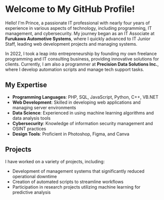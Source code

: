 # Welcome to My GitHub Profile!

Hello! I'm Prince, a passionate IT professional with nearly four years of experience in various aspects of technology, including programming, IT management, and cybersecurity. My journey began as an IT Associate at **Furukawa Automotive Systems**, where I quickly advanced to IT Junior Staff, leading web development projects and managing systems.

In 2022, I took a leap into entrepreneurship by founding my own freelance programming and IT consulting business, providing innovative solutions for clients. Currently, I am also a programmer at **Precision Data Solutions Inc.**, where I develop automation scripts and manage tech support tasks.

## My Expertise

- **Programming Languages**: PHP, SQL, JavaScript, Python, C++, VB.NET
- **Web Development**: Skilled in developing web applications and managing server environments
- **Data Science**: Experienced in using machine learning algorithms and data analysis tools
- **Cybersecurity**: Knowledge of information security management and OSINT practices
- **Design Tools**: Proficient in Photoshop, Figma, and Canva

## Projects

I have worked on a variety of projects, including:

- Development of management systems that significantly reduced operational downtime
- Creation of automated scripts to streamline workflows
- Participation in research projects utilizing machine learning for predictive analysis

